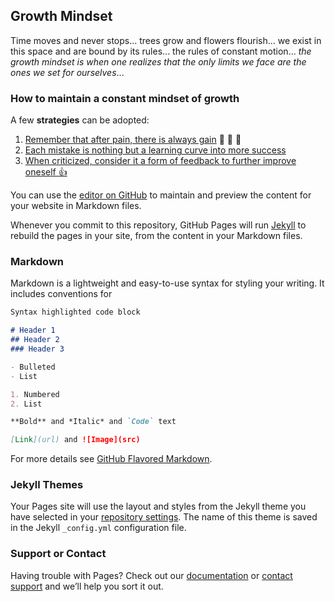 ## Growth Mindset

Time moves and never stops... trees grow and flowers flourish... we exist in this space and are bound by its rules... the rules of constant motion... *the growth mindset is when one realizes that the only limits we face are the ones we set for ourselves*...  

### How to maintain a constant mindset of growth

A few **strategies** can be adopted:

1. [Remember that after pain, there is always gain](https://www.marylebonephysio.com/wp-content/uploads/2016/04/No-Pain-No-Gain.jpg) :muscle: :muscle: :muscle:
2. [Each mistake is nothing but a learning curve into more success](https://i.pinimg.com/736x/bd/1d/0a/bd1d0a463bf72d589e3b053aefe0b527--making-mistakes-learn-from-your-mistakes.jpg)
3. [When criticized, consider it a form of feedback to further improve oneself :+1:](https://www.quotemaster.org/images/bc/bc2aef151dfd5ad60e072a7f64e058be.jpeg) 

You can use the [editor on GitHub](https://github.com/AliBakerSartawi/reading-notes/edit/main/README.md) to maintain and preview the content for your website in Markdown files.

Whenever you commit to this repository, GitHub Pages will run [Jekyll](https://jekyllrb.com/) to rebuild the pages in your site, from the content in your Markdown files.

### Markdown

Markdown is a lightweight and easy-to-use syntax for styling your writing. It includes conventions for

```markdown
Syntax highlighted code block

# Header 1
## Header 2
### Header 3

- Bulleted
- List

1. Numbered
2. List

**Bold** and *Italic* and `Code` text

[Link](url) and ![Image](src)
```

For more details see [GitHub Flavored Markdown](https://guides.github.com/features/mastering-markdown/).

### Jekyll Themes

Your Pages site will use the layout and styles from the Jekyll theme you have selected in your [repository settings](https://github.com/AliBakerSartawi/reading-notes/settings). The name of this theme is saved in the Jekyll `_config.yml` configuration file.

### Support or Contact

Having trouble with Pages? Check out our [documentation](https://docs.github.com/categories/github-pages-basics/) or [contact support](https://support.github.com/contact) and we’ll help you sort it out.
